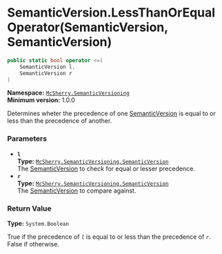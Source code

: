 # SemanticVersion.LessThanOrEqual Operator(SemanticVersion, SemanticVersion)

```c#
public static bool operator <=(
    SemanticVersion l,
    SemanticVersion r
)
```

**Namespace:** [`McSherry.SemanticVersioning`][1]  
**Minimum version:** 1.0.0

[1]: ../

Determines wheter the precedence of one [SemanticVersion][2] is
equal to or less than the precedence of another.

[2]: ./


### Parameters

- **`l`**  
  **Type:** [`McSherry.SemanticVersioning.SemanticVersion`][2]  
  The [SemanticVersion][2] to check for equal or lesser precedence.
- **`r`**  
  **Type:** [`McSherry.SemanticVersioning.SemanticVersion`][2]  
  The [SemanticVersion][2] to compare against.
  
  
### Return Value

**Type:** `System.Boolean`

True if the precedence of _`l`_ is equal to or less than the
precedence of _`r`_. False if otherwise.